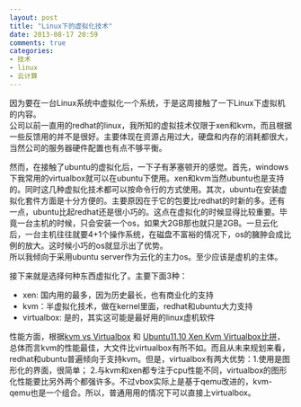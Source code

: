 ```yaml
---
layout: post
title: "Linux下的虚拟化技术"
date: 2013-08-17 20:59
comments: true
categories: 
- 技术
- linux
- 云计算
---
```


因为要在一台Linux系统中虚拟化一个系统，于是这周接触了一下Linux下虚拟机的内容。  
公司以前一直用的redhat的linux，我所知的虚拟技术仅限于xen和kvm，而且根据一些反馈用的并不是很好。主要体现在资源占用过大，硬盘和内存的消耗都很大，当然公司的服务器硬件配置也有点不够平衡。

然而，在接触了ubuntu的虚拟化后，一下子有茅塞顿开的感觉。首先，windows下我常用的virtualbox就可以在ubuntu下使用。xen和kvm当然ubuntu也是支持的。同时这几种虚拟化技术都可以按命令行的方式使用。其次，ubuntu在安装虚拟化套件方面是十分方便的。主要原因在于它的包要比redhat的时新的多。还有一点，ubuntu比起redhat还是很小巧的。这点在虚拟化的时候显得比较重要。毕竟一台主机的时候，只会安装一个os，如果大2GB那也就只是2GB。一旦云化后，一台主机往往就要4+1个操作系统，在磁盘不富裕的情况下，os的臃肿会成比例的放大。这时候小巧的os就显示出了优势。  
所以我倾向于采用ubuntu server作为云化的主力os。至少应该是虚机的主体。

接下来就是选择何种东西虚拟化了。主要下面3种：

* xen: 国内用的最多，因为历史最长，也有商业化的支持  
* kvm：半虚拟化技术，做在kernel里面，redhat和ubuntu大力支持  
* virtualbox: 是的，其实这可能是最好用的linux虚机软件  

性能方面，根据[kvm vs Virtualbox](http://www.liangsuilong.info/?p=675) 和 [Ubuntu11.10 Xen Kvm Virtualbox比拼](http://server.zol.com.cn/257/2575328.html)，总体而言kvm的性能最佳，大文件比virtualbox有所不如。而且从未来规划来看，redhat和ubuntu普遍倾向于支持kvm。但是，virtualbox有两大优势：1.使用是图形化的界面，很简单； 2.与kvm和xen都专注于cpu性能不同，virtualbox的图形化性能要比另外两个都强许多。不过vbox实际上是基于qemu改进的，kvm-qemu也是一个组合。所以，普通用用的情况下可以直接上virtualbox。



